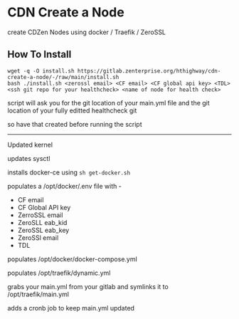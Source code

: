 # CDN Create a Node

create  CDZen Nodes using docker / Traefik / ZeroSSL


## How To Install

```
wget -q -O install.sh https://gitlab.zenterprise.org/hthighway/cdn-create-a-node/-/raw/main/install.sh
bash ./install.sh <zerossl email> <CF email> <CF global api key> <TDL> <ssh git repo for your healthcheck> <name of node for health check>
```

script will ask you for the git location of your main.yml file and the git location of your fully editted healthcheck git

so have that created before running the script

------------------------------------------------------------

Updated kernel

updates sysctl

installs docker-ce using `sh get-docker.sh`

populates a /opt/docker/.env file with - 
-    CF email
-    CF Global API key
-    ZerroSSL email
-    ZeroSLL eab_kid
-    ZeroSSL eab_key
-    ZeroSSl email
-    TDL

populates /opt/docker/docker-compose.yml

populates /opt/traefik/dynamic.yml

grabs your main.yml from your gitlab and symlinks it to /opt/traefik/main.yml

adds a cronb job to keep main.yml updated
